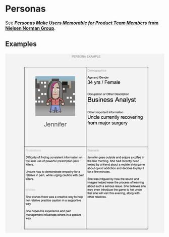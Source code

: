 # Personas

See [_**Personas Make Users Memorable for Product Team Members**_ **from Nielsen Norman Group**](https://www.nngroup.com/articles/persona/).

## Examples

![](../../.gitbook/assets/personaexample.png)

